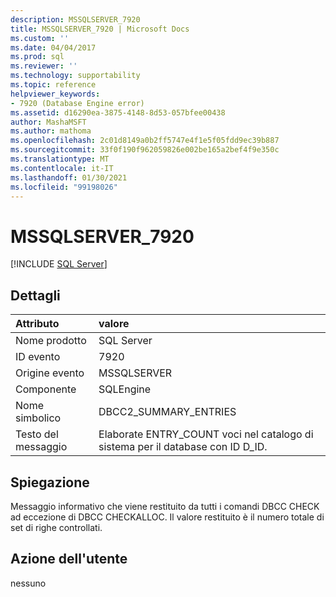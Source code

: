 ```yaml
---
description: MSSQLSERVER_7920
title: MSSQLSERVER_7920 | Microsoft Docs
ms.custom: ''
ms.date: 04/04/2017
ms.prod: sql
ms.reviewer: ''
ms.technology: supportability
ms.topic: reference
helpviewer_keywords:
- 7920 (Database Engine error)
ms.assetid: d16290ea-3875-4148-8d53-057bfee00438
author: MashaMSFT
ms.author: mathoma
ms.openlocfilehash: 2c01d8149a0b2ff5747e4f1e5f05fdd9ec39b887
ms.sourcegitcommit: 33f0f190f962059826e002be165a2bef4f9e350c
ms.translationtype: MT
ms.contentlocale: it-IT
ms.lasthandoff: 01/30/2021
ms.locfileid: "99198026"
---
```

# <a name="mssqlserver_7920"></a>MSSQLSERVER_7920
 [!INCLUDE [SQL Server](../../includes/applies-to-version/sqlserver.md)]
  
## <a name="details"></a>Dettagli  
  
| Attributo | valore |  
| :-------- | :---- |  
|Nome prodotto|SQL Server|  
|ID evento|7920|  
|Origine evento|MSSQLSERVER|  
|Componente|SQLEngine|  
|Nome simbolico|DBCC2_SUMMARY_ENTRIES|  
|Testo del messaggio|Elaborate ENTRY_COUNT voci nel catalogo di sistema per il database con ID D_ID.|  
  
## <a name="explanation"></a>Spiegazione  
Messaggio informativo che viene restituito da tutti i comandi DBCC CHECK ad eccezione di DBCC CHECKALLOC. Il valore restituito è il numero totale di set di righe controllati.  
  
## <a name="user-action"></a>Azione dell'utente  
nessuno  
  
